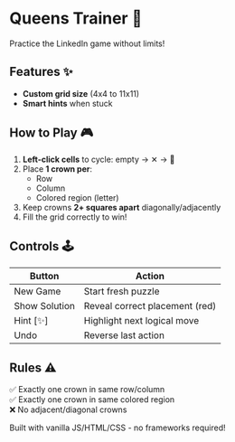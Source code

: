 # Queens Trainer 🧩

Practice the LinkedIn game without limits!

## Features ✨
- **Custom grid size** (4x4 to 11x11)
- **Smart hints** when stuck

## How to Play 🎮
1. **Left-click cells** to cycle: empty → ✕ → 👑
2. Place **1 crown per**:
   - Row
   - Column
   - Colored region (letter)
3. Keep crowns **2+ squares apart** diagonally/adjacently
4. Fill the grid correctly to win!

## Controls 🕹️
| Button         | Action                          |
|----------------|---------------------------------|
| New Game       | Start fresh puzzle              |
| Show Solution  | Reveal correct placement (red)  |
| Hint [✨]       | Highlight next logical move     |
| Undo           | Reverse last action             |

## Rules ⚠️
✅ Exactly one crown in same row/column  
✅ Exactly one crown in same colored region  
❌ No adjacent/diagonal crowns  

Built with vanilla JS/HTML/CSS - no frameworks required!

